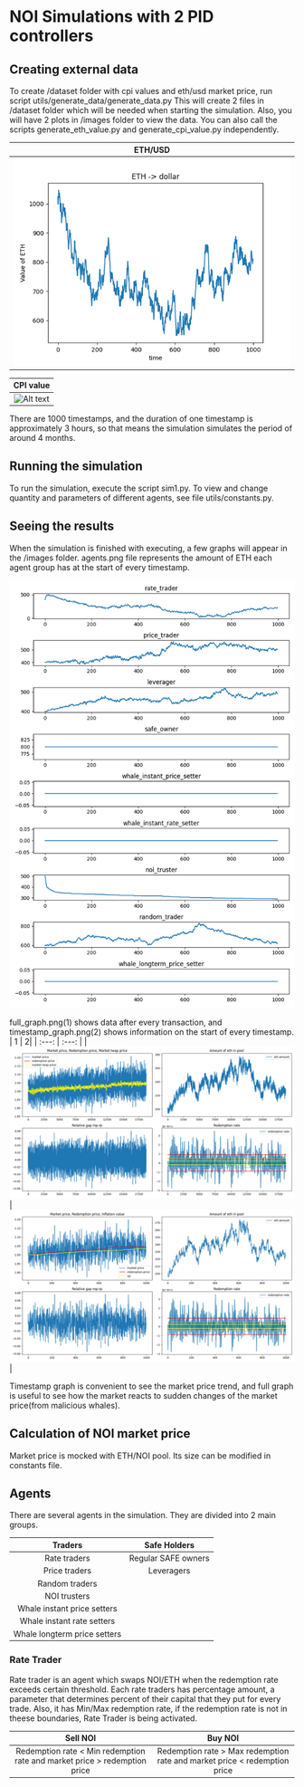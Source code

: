 # NOI Simulations with 2 PID controllers

## Creating external data

To create /dataset folder with cpi values and eth/usd market price, run script utils/generate_data/generate_data.py
This will create 2 files in /dataset folder which will be needed when starting the simulation. Also, you will have 2 plots in /images folder to view the data.
You can also call the scripts generate_eth_value.py and generate_cpi_value.py independently.

| ETH/USD  |
| :---: |
| ![Alt text](images/eth_dollar.png?raw=true "Title") |

| CPI value |
| :---: |
| ![Alt text](https://www.dropbox.com/s/pz9nml6tl6te1je/cpi_value.png?dl=0?raw=true "Title") |

There are 1000 timestamps, and the duration of one timestamp is approximately 3 hours, so that means the simulation simulates the period of around 4 months.

## Running the simulation

To run the simulation, execute the script sim1.py.
To view and change quantity and parameters of different agents, see file utils/constants.py.

## Seeing the results

When the simulation is finished with executing, a few graphs will appear in the /images folder.
agents.png file represents the amount of ETH each agent group has at the start of every timestamp.

![](images/agents.png?raw=true "Agents ETH balances")

full_graph.png(1) shows data after every transaction, and timestamp_graph.png(2) shows information on the start of every timestamp.
| 1 | 2|
| :---: | :---: |
|![](images/full_graph.png?raw=true "Full graph") | ![Alt text](images/timestamp_graph.png?raw=true "Timestamp graph")|

Timestamp graph is convenient to see the market price trend, and full graph is useful to see how the market reacts to sudden changes of the market price(from malicious whales).

## Calculation of NOI market price

Market price is mocked with ETH/NOI pool. Its size can be modified in constants file.

## Agents

There are several agents in the simulation. They are divided into 2 main groups.

| Traders | Safe Holders|
| :---: | :---: |
| Rate traders | Regular SAFE owners |
| Price traders | Leveragers |
| Random traders |
| NOI trusters |
| Whale instant price setters |
| Whale instant rate setters |
| Whale longterm price setters | 

### Rate Trader

Rate trader is an agent which swaps NOI/ETH when the redemption rate exceeds certain threshold. Each rate traders has percentage amount, a parameter that determines percent of their capital that they put for every trade. Also, it has Min/Max redemption rate, if the redemption rate is not in theese boundaries, Rate Trader is being activated.

| Sell NOI | Buy NOI |
| :---: | :---: |
| Redemption rate < Min redemption rate and market price > redemption price | Redemption rate > Max redemption rate and market price < redemption price |
